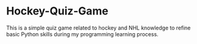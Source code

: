 # Hockey-Quiz-Game
This is a simple quiz game related to hockey and NHL knowledge to refine basic Python skills during my programming learning process.
